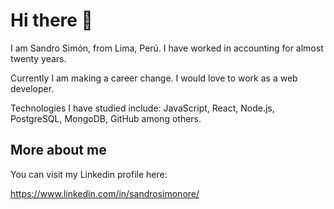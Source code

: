 # Hi there 👋 

I am Sandro Simón, from Lima, Perú. I have worked in accounting for almost twenty years.

Currently I am making a career change. I would love to work as a web developer.

Technologies I have studied include: JavaScript, React, Node.js, PostgreSQL, MongoDB, GitHub among others.

## More about me

You can visit my Linkedin profile here:

https://www.linkedin.com/in/sandrosimonore/

<!--
**sandrosimonore/sandrosimonore** is a ✨ _special_ ✨ repository because its `README.md` (this file) appears on your GitHub profile.

Here are some ideas to get you started:

- 🔭 I’m currently working on ...
- 🌱 I’m currently learning ...
- 👯 I’m looking to collaborate on ...
- 🤔 I’m looking for help with ...
- 💬 Ask me about ...
- 📫 How to reach me: ...
- 😄 Pronouns: ...
- ⚡ Fun fact: ...
-->
